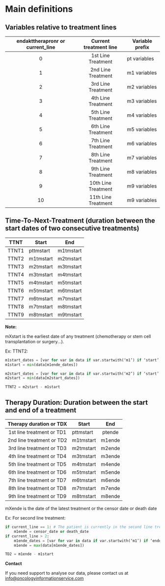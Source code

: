 # Main definitions

## Variables relative to treatment lines

| endakttherapronr or current_line | Current treatment line | Variable prefix   |
| :--------------: | :-----------------------: | ----------------- |
|        0         |     1st Line Treatment| pt variables      |
|        1         |     2nd Line Treatment| m1 variables      |
|        2         |     3rd Line Treatment| m2 variables      |
|        3         |     4th Line Treatment| m3 variables      |
|        4         |     5th Line Treatment| m4 variables      |
|        5         |     6th Line Treatment| m5 variables      |
|        6         |     7th Line Treatment| m6 variables      |
|        7         |     8th Line Treatment| m7 variables      |
|        8         |     9th Line Treatment| m8 variables      |
|        9        |     10th Line Treatment| m9 variables      |
|        10        |     11th Line Treatment| m9 variables      |


## Time-To-Next-Treatment (duration between the start dates of two consecutive treatments)

|      TTNT     |       Start   |        End      | 
| :-----------: | ------------- |:---------------:|
|     TTNT1     | pttmstart	    |     m1tmstart     |
|     TTNT2     | m1tmstart	    |     m2tmstart     |
|     TTNT3     | m2tmstart	    |     m3tmstart     |
|     TTNT4     | m3tmstart	    |     m4tmstart     |
|     TTNT5     | m4tmstart	    |     m5tmstart     |
|     TTNT6     | m5tmstart	    |     m6tmstart     |
|     TTNT7     | m6tmstart	    |     m7tmstart     |
|     TTNT8     | m7tmstart	    |     m8tmstart     |
|     TTNT9     | m8tmstart	    |     m9tmstart     |

**Note:**

mXstart is the earliest date of any treatment (chemotherapy or stem cell transplantation or surgery...).

Ex: TTNT2:
```python
m1start_dates = [var for var in data if var.startwith(‘m1’) if ‘start’ in var]
m1start = min(data[m1ende_dates])

m2start_dates = [var for var in data if var.startwith(‘m2’) if ‘start’ in var]
m2start = min(data[m2start_dates])

TTNT2 = m2start - m1start
```

## Therapy Duration: Duration between the start and end of a treatment

|      Therapy duration or TDX   |       Start   |        End      | 
| :----------------------------: | ------------- |:---------------:|
|     1st line treatment or TD1  | pttmstart	    |     ptende     |
|     2nd line treatment or TD2  | m1tmstart	    |     m1ende     |
|     3rd line treatment or TD3  | m2tmstart	    |     m2ende     |
|     4th line treatment or TD4     | m3tmstart	    |     m3ende     |
|     5th line treatment or TD5     | m4tmstart	    |     m4ende     |
|     6th line treatment or TD6     | m5tmstart	    |     m5ende     |
|     7th line treatment or TD7     | m6tmstart	    |     m6ende     |
|     8th line treatment or TD8     | m7tmstart	    |     m7ende     |
|     9th line treatment or TD9     | m8tmstart	    |     m8ende     |

mXende is the date of the latest treatment or the censor date or death date

Ex: For second line treatment:
```python
if current_line == 1: # The patient is currently in the second line treatment
	m1ende = censor_date or death_date
if current_line > 2:
	m1ende_dates = [var for var in data if var.startwith(‘m1’) if ‘ende’ in var]
	m1ende = max(data[m1ende_dates])

TD2 = m1ende - m1start
```


**Contact**

If you need support to analyse our data, please contact us at info@oncologyinformationservice.com 
